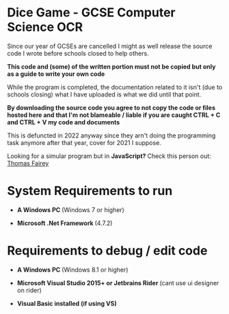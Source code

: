 # Dice Game -  GCSE Computer Science OCR

Since our year of GCSEs are cancelled I might as well release the source code I wrote before schools closed to help others.

<b> This code and (some) of the written portion must not be copied but only as a guide to write your own code </b>

While the program is completed, the documentation related to it isn't (due to schools closing) what I have uploaded is what we did until that point.

<b> By downloading the source code you agree to not copy the code or files hosted here and that I'm not blameable / liable if you are caught CTRL + C and CTRL + V  my code and documents </b>

This is defuncted in 2022 anyway since they arn't doing the programming task anymore after that year, cover for 2021 I suppose.

Looking for a simular program but in <b> JavaScript? </b> Check this person out: [Thomas Fairey](https://github.com/tomfairey/DiceRoller)



# System Requirements to run
 
 - <b> A Windows PC </b> (Windows 7 or higher)
 
 - <b> Microsoft .Net Framework </b> (4.7.2)

# Requirements to debug / edit code

 - <b> A Windows PC </b> (Windows 8.1 or higher)
 
 -  <b> Microsoft Visual Studio 2015+ or Jetbrains Rider </b> (cant use ui designer on rider)
 
 - <b> Visual Basic installed (if using VS) </b>
 
